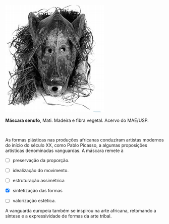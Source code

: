 

![](e5225d38-71f4-b6e2-dd35-f3af665bea2a.png)

**Máscara senufo**, Mati. Madeira e fibra vegetal. Acervo do MAE/USP.

 

As formas plásticas nas produções africanas conduziram artistas modernos do início do século XX, como Pablo Picasso, a algumas proposições artísticas denominadas vanguardas. A máscara remete à



- [ ] preservação da proporção.
- [ ] idealização do movimento.
- [ ] estruturação assimétrica
- [x] sintetização das formas
- [ ] valorização estética.


A vanguarda europeia também se inspirou na arte africana, retomando a síntese e a expressividade de formas da arte tribal.

